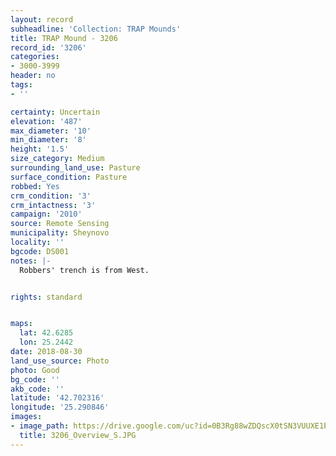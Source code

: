 ```yaml
---
layout: record
subheadline: 'Collection: TRAP Mounds'
title: TRAP Mound - 3206
record_id: '3206'
categories:
- 3000-3999
header: no
tags:
- ''

certainty: Uncertain
elevation: '487'
max_diameter: '10'
min_diameter: '8'
height: '1.5'
size_category: Medium
surrounding_land_use: Pasture
surface_condition: Pasture
robbed: Yes
crm_condition: '3'
crm_intactness: '3'
campaign: '2010'
source: Remote Sensing
municipality: Sheynovo
locality: ''
bgcode: DS001
notes: |-
  Robbers' trench is from West.


rights: standard


maps:
  lat: 42.6285
  lon: 25.2442
date: 2018-08-30
land_use_source: Photo
photo: Good
bg_code: ''
akb_code: ''
latitude: '42.702316'
longitude: '25.290846'
images:
- image_path: https://drive.google.com/uc?id=0B3Rg88wZDQscX0tSN3VUUXE1bk0
  title: 3206_Overview_S.JPG
---
```

